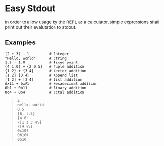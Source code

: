 # Easy Stdout
In order to allow usage by the REPL as a calculator, simple expressions shall print out their evalutation to stdout.

## Examples
```
(2 + 3) - 1         # Integer
"Hello, world"      # String
1.5 - 1.0           # Fixed point
{4 1.0} + {2 0.5}   # Tuple addition
{1 2} + {3 4}       # Vector addition
[1 2] [3 4]         # Append list
[1 2] + [3 4]       # List addition
0x11 + 0xF1         # Hexadecimal addition
0b1 + 0b11          # Binary addition
0o4 + 0o4           # Octal addition
```

> ```
> 4
> Hello, world
> 0.5
> {6, 1.5}
> {4 6}
> \[1 2 3 4\]
> \[4 6\]
> 0x102
> 0b100
> 0o10
> ```
